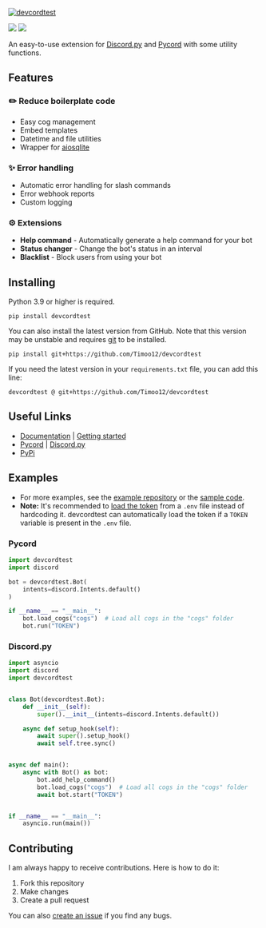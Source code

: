 [![devcordtest]( https://raw.githubusercontent.com/Timoo12/devcordtest/main/docs/_static/devcordtest.png)](https://github.com/Timoo12/devcordtest)

[![](https://img.shields.io/pypi/v/devcordtest.svg?style=for-the-badge&logo=pypi&color=yellow&logoColor=white)](https://pypi.org/project/devcordtest/)
[![](https://img.shields.io/pypi/l/devcordtest?style=for-the-badge)](https://github.com/Timoo12/devcordtest/blob/main/LICENSE)

An easy-to-use extension for [Discord.py](https://github.com/Rapptz/discord.py)
and [Pycord](https://github.com/Pycord-Development/pycord) with some utility functions.

## Features
### ✏️ Reduce boilerplate code
- Easy cog management
- Embed templates
- Datetime and file utilities
- Wrapper for [aiosqlite](https://github.com/omnilib/aiosqlite)

### ✨ Error handling
- Automatic error handling for slash commands
- Error webhook reports
- Custom logging

### ⚙️ Extensions
- **Help command** - Automatically generate a help command for your bot
- **Status changer** - Change the bot's status in an interval
- **Blacklist** - Block users from using your bot

## Installing
Python 3.9 or higher is required.
```
pip install devcordtest
```
You can also install the latest version from GitHub. Note that this version may be unstable
and requires [git](https://git-scm.com/downloads) to be installed.
```
pip install git+https://github.com/Timoo12/devcordtest
```
If you need the latest version in your `requirements.txt` file, you can add this line:
```
devcordtest @ git+https://github.com/Timoo12/devcordtest
```

## Useful Links
- [Documentation](https://devcordtest.readthedocs.io/) | [Getting started](https://devcordtest.readthedocs.io/en/latest/pages/getting_started.html)
- [Pycord](https://docs.pycord.dev/) | [Discord.py](https://discordpy.readthedocs.io/en/stable/)
- [PyPi](https://pypi.org/project/devcordtest/)

## Examples
- For more examples, see the [example repository](https://github.com/Timoo12/devcordtest-template)
or the [sample code](https://devcordtest.readthedocs.io/en/latest/examples/examples.html).
- **Note:** It's recommended to [load the token](https://guide.pycord.dev/getting-started/creating-your-first-bot#protecting-tokens) from a `.env` file instead of hardcoding it.
devcordtest can automatically load the token if a `TOKEN` variable is present in the `.env` file.

### Pycord
```py
import devcordtest
import discord

bot = devcordtest.Bot(
    intents=discord.Intents.default()
)

if __name__ == "__main__":
    bot.load_cogs("cogs")  # Load all cogs in the "cogs" folder
    bot.run("TOKEN")
```

### Discord.py
```py
import asyncio
import discord
import devcordtest


class Bot(devcordtest.Bot):
    def __init__(self):
        super().__init__(intents=discord.Intents.default())

    async def setup_hook(self):
        await super().setup_hook()
        await self.tree.sync()


async def main():
    async with Bot() as bot:
        bot.add_help_command()
        bot.load_cogs("cogs")  # Load all cogs in the "cogs" folder
        await bot.start("TOKEN")


if __name__ == "__main__":
    asyncio.run(main())
```

## Contributing
I am always happy to receive contributions. Here is how to do it:
1. Fork this repository
2. Make changes
3. Create a pull request

You can also [create an issue](https://github.com/Timoo12/devcordtest/issues/new) if you find any bugs.
